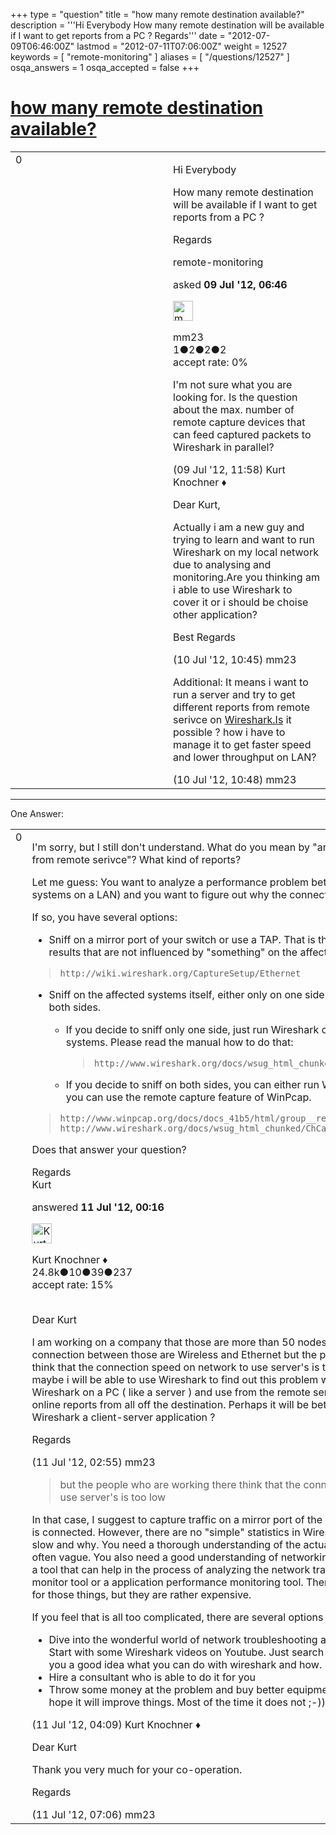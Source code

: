 +++
type = "question"
title = "how many remote destination available?"
description = '''Hi Everybody How many remote destination will be available if I want to get reports from a PC ? Regards'''
date = "2012-07-09T06:46:00Z"
lastmod = "2012-07-11T07:06:00Z"
weight = 12527
keywords = [ "remote-monitoring" ]
aliases = [ "/questions/12527" ]
osqa_answers = 1
osqa_accepted = false
+++

<div class="headNormal">

# [how many remote destination available?](/questions/12527/how-many-remote-destination-available)

</div>

<div id="main-body">

<div id="askform">

<table id="question-table" style="width:100%;"><colgroup><col style="width: 50%" /><col style="width: 50%" /></colgroup><tbody><tr class="odd"><td style="width: 30px; vertical-align: top"><div class="vote-buttons"><span id="post-12527-upvote" class="ajax-command post-vote up" rel="nofollow" title="I like this post (click again to cancel)"> </span><div id="post-12527-score" class="post-score" title="current number of votes">0</div><span id="post-12527-downvote" class="ajax-command post-vote down" rel="nofollow" title="I dont like this post (click again to cancel)"> </span> <span id="favorite-mark" class="ajax-command favorite-mark" rel="nofollow" title="mark/unmark this question as favorite (click again to cancel)"> </span><div id="favorite-count" class="favorite-count"></div></div></td><td><div id="item-right"><div class="question-body"><p>Hi Everybody</p><p>How many remote destination will be available if I want to get reports from a PC ?</p><p>Regards</p></div><div id="question-tags" class="tags-container tags"><span class="post-tag tag-link-remote-monitoring" rel="tag" title="see questions tagged &#39;remote-monitoring&#39;">remote-monitoring</span></div><div id="question-controls" class="post-controls"></div><div class="post-update-info-container"><div class="post-update-info post-update-info-user"><p>asked <strong>09 Jul '12, 06:46</strong></p><img src="https://secure.gravatar.com/avatar/47a7e698e00a2e039822404128b814f9?s=32&amp;d=identicon&amp;r=g" class="gravatar" width="32" height="32" alt="mm23&#39;s gravatar image" /><p><span>mm23</span><br />
<span class="score" title="1 reputation points">1</span><span title="2 badges"><span class="badge1">●</span><span class="badgecount">2</span></span><span title="2 badges"><span class="silver">●</span><span class="badgecount">2</span></span><span title="2 badges"><span class="bronze">●</span><span class="badgecount">2</span></span><br />
<span class="accept_rate" title="Rate of the user&#39;s accepted answers">accept rate:</span> <span title="mm23 has no accepted answers">0%</span></p></div></div><div id="comments-container-12527" class="comments-container"><span id="12532"></span><div id="comment-12532" class="comment"><div id="post-12532-score" class="comment-score"></div><div class="comment-text"><p>I'm not sure what you are looking for. Is the question about the max. number of remote capture devices that can feed captured packets to Wireshark in parallel?</p></div><div id="comment-12532-info" class="comment-info"><span class="comment-age">(09 Jul '12, 11:58)</span> <span class="comment-user userinfo">Kurt Knochner ♦</span></div></div><span id="12565"></span><div id="comment-12565" class="comment"><div id="post-12565-score" class="comment-score"></div><div class="comment-text"><p>Dear Kurt,</p><p>Actually i am a new guy and trying to learn and want to run Wireshark on my local network due to analysing and monitoring.Are you thinking am i able to use Wireshark to cover it or i should be choise other application?</p><p>Best Regards</p></div><div id="comment-12565-info" class="comment-info"><span class="comment-age">(10 Jul '12, 10:45)</span> <span class="comment-user userinfo">mm23</span></div></div><span id="12566"></span><div id="comment-12566" class="comment"><div id="post-12566-score" class="comment-score"></div><div class="comment-text"><p>Additional: It means i want to run a server and try to get different reports from remote serivce on <a href="http://Wireshark.Is">Wireshark.Is</a> it possible ? how i have to manage it to get faster speed and lower throughput on LAN?</p></div><div id="comment-12566-info" class="comment-info"><span class="comment-age">(10 Jul '12, 10:48)</span> <span class="comment-user userinfo">mm23</span></div></div></div><div id="comment-tools-12527" class="comment-tools"></div><div class="clear"></div><div id="comment-12527-form-container" class="comment-form-container"></div><div class="clear"></div></div></td></tr></tbody></table>

------------------------------------------------------------------------

<div class="tabBar">

<span id="sort-top"></span>

<div class="headQuestions">

One Answer:

</div>

</div>

<span id="12589"></span>

<div id="answer-container-12589" class="answer">

<table style="width:100%;"><colgroup><col style="width: 50%" /><col style="width: 50%" /></colgroup><tbody><tr class="odd"><td style="width: 30px; vertical-align: top"><div class="vote-buttons"><span id="post-12589-upvote" class="ajax-command post-vote up" rel="nofollow" title="I like this post (click again to cancel)"> </span><div id="post-12589-score" class="post-score" title="current number of votes">0</div><span id="post-12589-downvote" class="ajax-command post-vote down" rel="nofollow" title="I dont like this post (click again to cancel)"> </span></div></td><td><div class="item-right"><div class="answer-body"><p>I'm sorry, but I still don't understand. What do you mean by "and try to get different reports from remote serivce"? What kind of reports?</p><p>Let me guess: You want to analyze a performance problem between two locations (or two systems on a LAN) and you want to figure out why the connections are slow. Right?</p><p>If so, you have several options:</p><ul><li>Sniff on a mirror port of your switch or use a TAP. That is the preferred method to get results that are not influenced by "something" on the affected systems itself. See here:</li></ul><blockquote><p><code>http://wiki.wireshark.org/CaptureSetup/Ethernet</code></p></blockquote><ul><li><p>Sniff on the affected systems itself, either only on one side of the communication or on both sides.<br />
</p><ul><li><p>If you decide to sniff only one side, just run Wireshark on one of the affected systems. Please read the manual how to do that:</p><blockquote><p><code>http://www.wireshark.org/docs/wsug_html_chunked/</code></p></blockquote></li><li>If you decide to sniff on both sides, you can either run Wireshark on both machines or you can use the remote capture feature of WinPcap.</li></ul></li></ul><blockquote><p><code>http://www.winpcap.org/docs/docs_41b5/html/group__remote.html</code><br />
<code>http://www.wireshark.org/docs/wsug_html_chunked/ChCapInterfaceRemoteSection.html</code><br />
</p></blockquote><p>Does that answer your question?</p><p>Regards<br />
Kurt</p></div><div class="answer-controls post-controls"></div><div class="post-update-info-container"><div class="post-update-info post-update-info-user"><p>answered <strong>11 Jul '12, 00:16</strong></p><img src="https://secure.gravatar.com/avatar/23b7bf5b13bc2c98b2e8aa9869ca5d75?s=32&amp;d=identicon&amp;r=g" class="gravatar" width="32" height="32" alt="Kurt%20Knochner&#39;s gravatar image" /><p><span>Kurt Knochner ♦</span><br />
<span class="score" title="24767 reputation points"><span>24.8k</span></span><span title="10 badges"><span class="badge1">●</span><span class="badgecount">10</span></span><span title="39 badges"><span class="silver">●</span><span class="badgecount">39</span></span><span title="237 badges"><span class="bronze">●</span><span class="badgecount">237</span></span><br />
<span class="accept_rate" title="Rate of the user&#39;s accepted answers">accept rate:</span> <span title="Kurt Knochner has 344 accepted answers">15%</span> </br></br></p></div></div><div id="comments-container-12589" class="comments-container"><span id="12598"></span><div id="comment-12598" class="comment"><div id="post-12598-score" class="comment-score"></div><div class="comment-text"><p>Dear Kurt</p><p>I am working on a company that those are more than 50 nodes( LAPTOP and PC's).The connection between those are Wireless and Ethernet but the people who are working there think that the connection speed on network to use server's is too low therefore i thought maybe i will be able to use Wireshark to find out this problem which means i have to run a Wireshark on a PC ( like a server ) and use from the remote service on Wireshark to get online reports from all off the destination. Perhaps it will be better to aks you that is the Wireshark a client-server application ?</p><p>Regards</p></div><div id="comment-12598-info" class="comment-info"><span class="comment-age">(11 Jul '12, 02:55)</span> <span class="comment-user userinfo">mm23</span></div></div><span id="12604"></span><div id="comment-12604" class="comment"><div id="post-12604-score" class="comment-score"></div><div class="comment-text"><blockquote><p>but the people who are working there think that the connection speed on network to use server's is too low</p></blockquote><p>In that case, I suggest to capture traffic on a mirror port of the switch where those server(s) is connected. However, there are no "simple" statistics in Wireshark that will tell you what is slow and why. You need a thorough understanding of the actual problem as user reports are often vague. You also need a good understanding of networking protocols. Wireshark is just a tool that can help in the process of analyzing the network traffic it's not a network health monitor tool or a application performance monitoring tool. There are commercial solutions for those things, but they are rather expensive.</p><p>If you feel that is all too complicated, there are several options (in the mentioned order) ;-)</p><ul><li>Dive into the wonderful world of network troubleshooting and learn how to do it yourself. Start with some Wireshark videos on Youtube. Just search for Wireshark. They will give you a good idea what you can do with wireshark and how.</li><li>Hire a consultant who is able to do it for you</li><li>Throw some money at the problem and buy better equipment (network, server) in the hope it will improve things. Most of the time it does not ;-))</li></ul></div><div id="comment-12604-info" class="comment-info"><span class="comment-age">(11 Jul '12, 04:09)</span> <span class="comment-user userinfo">Kurt Knochner ♦</span></div></div><span id="12632"></span><div id="comment-12632" class="comment"><div id="post-12632-score" class="comment-score"></div><div class="comment-text"><p>Dear Kurt</p><p>Thank you very much for your co-operation.</p><p>Regards</p></div><div id="comment-12632-info" class="comment-info"><span class="comment-age">(11 Jul '12, 07:06)</span> <span class="comment-user userinfo">mm23</span></div></div></div><div id="comment-tools-12589" class="comment-tools"></div><div class="clear"></div><div id="comment-12589-form-container" class="comment-form-container"></div><div class="clear"></div></div></td></tr></tbody></table>

</div>

<div class="paginator-container-left">

</div>

</div>

</div>

